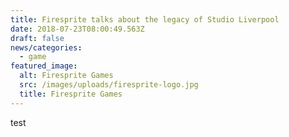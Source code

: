 ```yaml
---
title: Firesprite talks about the legacy of Studio Liverpool
date: 2018-07-23T08:00:49.563Z
draft: false
news/categories:
  - game
featured_image:
  alt: Firesprite Games
  src: /images/uploads/firesprite-logo.jpg
  title: Firesprite Games
---
```

test
